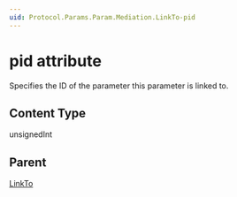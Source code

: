 ```yaml
---
uid: Protocol.Params.Param.Mediation.LinkTo-pid
---
```


# pid attribute

Specifies the ID of the parameter this parameter is linked to.

## Content Type

unsignedInt

## Parent

[LinkTo](xref:Protocol.Params.Param.Mediation.LinkTo)
